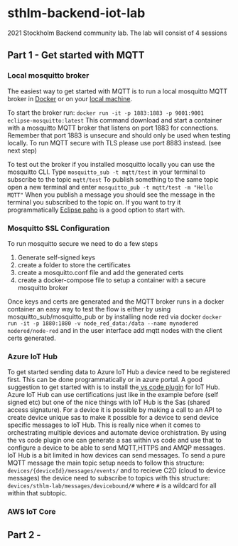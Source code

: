 # sthlm-backend-iot-lab

2021 Stockholm Backend community lab. The lab will consist of 4 sessions

## Part 1 - Get started with MQTT

### Local mosquitto broker

The easiest way to get started with MQTT is to run a local mosquitto MQTT broker in [Docker](https://hub.docker.com/_/eclipse-mosquitto) or on your [local machine](https://mosquitto.org/download/).

To start the broker run: ```docker run -it -p 1883:1883 -p 9001:9001 eclipse-mosquitto:latest```
This command download and start a container with a mosquitto MQTT broker that listens on port 1883 for connections. Remember that port 1883 is unsecure and should only be used when testing locally. To run MQTT secure with TLS please use port 8883 instead. (see next step)

To test out the broker if you installed mosquitto locally you can use the mosquitto CLI. Type ```mosquitto_sub -t mqtt/test``` in your terminal to subscribe to the topic  ```mqtt/test```
To publish something to the same topic open a new terminal and enter ```mosquitto_pub -t mqtt/test -m "Hello MQTT"``` When you publish a message you should see the message in the terminal you subscribed to the topic on. If you want to try it programmatically [Eclipse paho](https://www.eclipse.org/paho/index.php?page=downloads.php) is a good option to start with.

### Mosquitto SSL Configuration

To run mosquitto secure we need to do a few steps

1. Generate self-signed keys
2. create a folder to store the certificates
3. create a mosquitto.conf file and add the generated certs
4. create a docker-compose file to setup a container with a secure mosquitto broker

Once keys and certs are generated and the MQTT broker runs in a docker container an easy way to test the flow is either by using mosquitto_sub/mosquitto_pub or by installing node red via docker  ```docker run -it -p 1880:1880 -v node_red_data:/data --name mynodered nodered/node-red``` and in the user interface add mqtt nodes with the client certs generated.

### Azure IoT Hub

To get started sending data to Azure IoT Hub a device need to be registered first. This can be done programmatically or in azure portal. A good suggestion to get started with is to install the[ vs code plugin](https://marketplace.visualstudio.com/items?itemName=vsciot-vscode.azure-iot-toolkit) for IoT Hub. Azure IoT Hub can use certifications just like in the example before (self signed etc) but one of the nice things with IoT Hub is the Sas (shared access signature). For a device it is possible by making a call to an API to create device unique sas to make it possible for a device to send device specific messages to IoT Hub. This is really nice when it comes to orchestrating multiple devices and automate device orchistration. By using the vs code plugin one can generate a sas within vs code and use that to configure a device to be able to send MQTT,HTTPS and AMQP messages. IoT Hub is a bit limited in how devices can send messages. To send a pure MQTT message the main topic setup needs to follow this structure: ```devices/{deviceId}/messages/events/``` and to recieve C2D (cloud to device messages) the device need to subscribe to topics with this structure: ```devices/sthlm-lab/messages/devicebound/#``` where  ```#``` is a wildcard for all within that subtopic.

### AWS IoT Core

## Part 2 -
